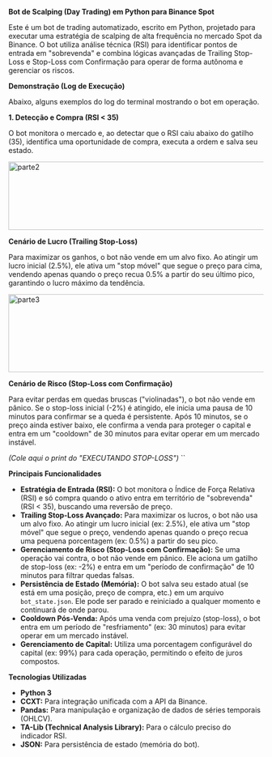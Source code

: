**Bot de Scalping (Day Trading) em Python para Binance Spot**

Este é um bot de trading automatizado, escrito em Python, projetado para executar uma estratégia de scalping de alta frequência no mercado Spot da Binance.
O bot utiliza análise técnica (RSI) para identificar pontos de entrada em "sobrevenda" e combina lógicas avançadas de Trailing Stop-Loss e Stop-Loss com Confirmação para operar de forma autônoma e gerenciar os riscos.

**Demonstração (Log de Execução)**

Abaixo, alguns exemplos do log do terminal mostrando o bot em operação.

**1. Detecção e Compra (RSI < 35)**

O bot monitora o mercado e, ao detectar que o RSI caiu abaixo do gatilho (35), identifica uma oportunidade de compra, executa a ordem e salva seu estado.

<img width="555" height="135" alt="parte2" src="https://github.com/user-attachments/assets/b3c4e5e5-c092-4108-b1cc-290e64464ffd" />


**Cenário de Lucro (Trailing Stop-Loss)**

Para maximizar os ganhos, o bot não vende em um alvo fixo. Ao atingir um lucro inicial (2.5%), ele ativa um "stop móvel" que segue o preço para cima, vendendo apenas quando o preço recua 0.5% a partir do seu último pico, garantindo o lucro máximo da tendência.

<img width="677" height="154" alt="parte3" src="https://github.com/user-attachments/assets/67f49a8e-77bd-482f-9a52-4b72fffa799c" />


**Cenário de Risco (Stop-Loss com Confirmação)**

Para evitar perdas em quedas bruscas ("violinadas"), o bot não vende em pânico. Se o stop-loss inicial (-2%) é atingido, ele inicia uma pausa de 10 minutos para confirmar se a queda é persistente.
Após 10 minutos, se o preço ainda estiver baixo, ele confirma a venda para proteger o capital e entra em um "cooldown" de 30 minutos para evitar operar em um mercado instável.

*(Cole aqui o print do "EXECUTANDO STOP-LOSS")*
``

**Principais Funcionalidades**

* **Estratégia de Entrada (RSI):** O bot monitora o Índice de Força Relativa (RSI) e só compra quando o ativo entra em território de "sobrevenda" (RSI < 35), buscando uma reversão de preço.
* **Trailing Stop-Loss Avançado:** Para maximizar os lucros, o bot não usa um alvo fixo. Ao atingir um lucro inicial (ex: 2.5%), ele ativa um "stop móvel" que segue o preço, vendendo apenas quando o preço recua uma pequena porcentagem (ex: 0.5%) a partir do seu pico.
* **Gerenciamento de Risco (Stop-Loss com Confirmação):** Se uma operação vai contra, o bot não vende em pânico. Ele aciona um gatilho de stop-loss (ex: -2%) e entra em um "período de confirmação" de 10 minutos para filtrar quedas falsas.
* **Persistência de Estado (Memória):** O bot salva seu estado atual (se está em uma posição, preço de compra, etc.) em um arquivo `bot_state.json`. Ele pode ser parado e reiniciado a qualquer momento e continuará de onde parou.
* **Cooldown Pós-Venda:** Após uma venda com prejuízo (stop-loss), o bot entra em um período de "resfriamento" (ex: 30 minutos) para evitar operar em um mercado instável.
* **Gerenciamento de Capital:** Utiliza uma porcentagem configurável do capital (ex: 99%) para cada operação, permitindo o efeito de juros compostos.

**Tecnologias Utilizadas**

* **Python 3**
* **CCXT:** Para integração unificada com a API da Binance.
* **Pandas:** Para manipulação e organização de dados de séries temporais (OHLCV).
* **TA-Lib (Technical Analysis Library):** Para o cálculo preciso do indicador RSI.
* **JSON:** Para persistência de estado (memória do bot).
